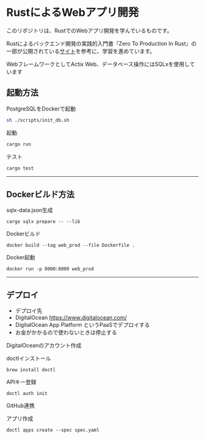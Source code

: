 # RustによるWebアプリ開発

このリポジトリは、RustでのWebアプリ開発を学んでいるものです。

Rustによるバックエンド開発の実践的入門書『Zero To Production In Rust』の一部が公開されている[サイト](https://www.lpalmieri.com/)を参考に、学習を進めています。

WebフレームワークとしてActix Web、データベース操作にはSQLxを使用しています


## 起動方法

PostgreSQLをDockerで起動
```sh
sh ./scripts/init_db.sh
```

起動
```sh
cargo run
```

テスト
```sh
cargo test
```

---

## Dockerビルド方法

sqlx-data.json生成
```
cargo sqlx prepare -- --lib
```


Dockerビルド
```
docker build --tag web_prod --file Dockerfile .
```

Docker起動
```
docker run -p 8000:8000 web_prod
```

---

## デプロイ

- デプロイ先
 - DigitalOcean https://www.digitalocean.com/
 - DigitalOcean App Platform というPaaSでデプロイする
 - お金がかかるので使わないときは停止する

DigitalOceanのアカウント作成

doctlインストール
```
brew install doctl
```

APIキー登録
```
doctl auth init
```

GitHub連携

アプリ作成
```
doctl apps create --spec spec.yaml
```
